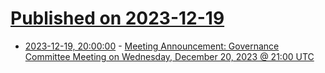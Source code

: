 # [Published on 2023-12-19](index.md)

* [2023-12-19, 20:00:00](https://soylentnews.org/meta/article.pl?sid=23/12/19/1845232&from=rss) - [Meeting Announcement: Governance Committee Meeting on Wednesday, December 20, 2023 @ 21:00 UTC](https://soylentnews.org/meta/article.pl?sid=23/12/19/1845232&from=rss)
